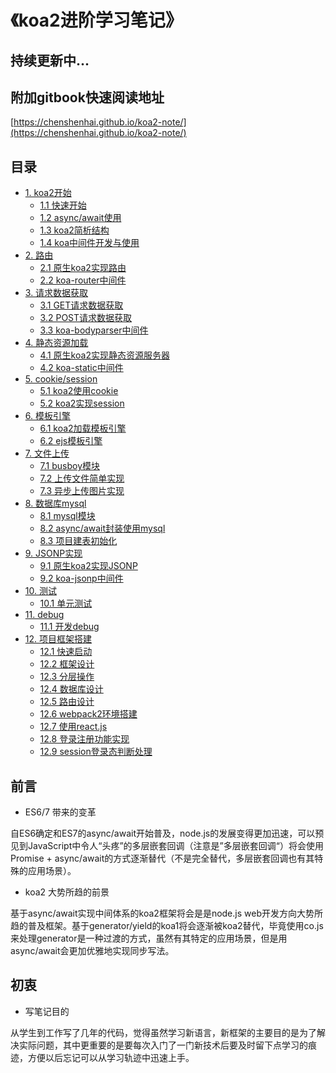 # 《koa2进阶学习笔记》

## 持续更新中...

## 附加gitbook快速阅读地址
[https://chenshenhai.github.io/koa2-note/](https://chenshenhai.github.io/koa2-note/)

## 目录
* [1. koa2开始]()
    * [1.1 快速开始](https://github.com/ChenShenhai/koa2-note/blob/master/note/start/quick.md)
    * [1.2 async/await使用](https://github.com/ChenShenhai/koa2-note/blob/master/note/start/async.md)
    * [1.3 koa2简析结构](https://github.com/ChenShenhai/koa2-note/blob/master/note/start/info.md)
    * [1.4 koa中间件开发与使用](https://github.com/ChenShenhai/koa2-note/blob/master/note/start/middleware.md)
* [2. 路由]()
    * [2.1 原生koa2实现路由](https://github.com/ChenShenhai/koa2-note/blob/master/note/route/simple.md)
    * [2.2 koa-router中间件](https://github.com/ChenShenhai/koa2-note/blob/master/note/route/koa-router.md)
* [3. 请求数据获取]()
    * [3.1 GET请求数据获取](https://github.com/ChenShenhai/koa2-note/blob/master/note/request/get.md)
    * [3.2 POST请求数据获取](https://github.com/ChenShenhai/koa2-note/blob/master/note/request/post.md)
    * [3.3 koa-bodyparser中间件](https://github.com/ChenShenhai/koa2-note/blob/master/note/request/post-use-middleware.md)
* [4. 静态资源加载]()
    * [4.1 原生koa2实现静态资源服务器](https://github.com/ChenShenhai/koa2-note/blob/master/note/static/server.md)
    * [4.2 koa-static中间件](https://github.com/ChenShenhai/koa2-note/blob/master/note/static/middleware.md)
* [5. cookie/session]()
    * [5.1 koa2使用cookie](https://github.com/ChenShenhai/koa2-note/blob/master/note/cookie/info.md)
    * [5.2 koa2实现session](https://github.com/ChenShenhai/koa2-note/blob/master/note/session/info.md)
* [6. 模板引擎]()
    * [6.1 koa2加载模板引擎](https://github.com/ChenShenhai/koa2-note/blob/master/note/template/add.md)
    * [6.2 ejs模板引擎](https://github.com/ChenShenhai/koa2-note/blob/master/note/template/ejs.md)
* [7. 文件上传]()
    * [7.1 busboy模块](https://github.com/ChenShenhai/koa2-note/blob/master/note/upload/busboy.md)
    * [7.2 上传文件简单实现](https://github.com/ChenShenhai/koa2-note/blob/master/note/upload/simple.md)
    * [7.3 异步上传图片实现](https://github.com/ChenShenhai/koa2-note/blob/master/note/upload/pic-async.md)
* [8. 数据库mysql]()
    * [8.1 mysql模块](https://github.com/ChenShenhai/koa2-note/blob/master/note/mysql/info.md)    
    * [8.2 async/await封装使用mysql](https://github.com/ChenShenhai/koa2-note/blob/master/note/mysql/async.md)
    * [8.3 项目建表初始化](https://github.com/ChenShenhai/koa2-note/blob/master/note/mysql/init.md)
* [9. JSONP实现]()
    * [9.1 原生koa2实现JSONP](https://github.com/ChenShenhai/koa2-note/blob/master/note/jsonp/info.md)
    * [9.2 koa-jsonp中间件](https://github.com/ChenShenhai/koa2-note/blob/master/note/jsonp/koa-jsonp.md)
* [10. 测试]()
    * [10.1 单元测试](https://github.com/ChenShenhai/koa2-note/blob/master/note/test/unit.md)
* [11. debug]()
    * [11.1 开发debug](https://github.com/ChenShenhai/koa2-note/blob/master/note/debug/info.md)
* [12. 项目框架搭建]()
    * [12.1 快速启动](https://github.com/ChenShenhai/koa2-note/blob/master/note/project/start.md)
    * [12.2 框架设计](https://github.com/ChenShenhai/koa2-note/blob/master/note/project/framework.md)
    * [12.3 分层操作](https://github.com/ChenShenhai/koa2-note/blob/master/note/project/layer.md)
    * [12.4 数据库设计](https://github.com/ChenShenhai/koa2-note/blob/master/note/project/sql.md)
    * [12.5 路由设计](https://github.com/ChenShenhai/koa2-note/blob/master/note/project/route.md)
    * [12.6 webpack2环境搭建](https://github.com/ChenShenhai/koa2-note/blob/master/note/project/webpack2.md)
    * [12.7 使用react.js](https://github.com/ChenShenhai/koa2-note/blob/master/note/project/react.md)
    * [12.8 登录注册功能实现](https://github.com/ChenShenhai/koa2-note/blob/master/note/project/sign.md)
    * [12.9 session登录态判断处理](https://github.com/ChenShenhai/koa2-note/blob/master/note/project/session.md) 


## 前言
- ES6/7 带来的变革

自ES6确定和ES7的async/await开始普及，node.js的发展变得更加迅速，可以预见到JavaScript中令人“头疼”的多层嵌套回调（注意是”多层嵌套回调“）将会使用Promise + async/await的方式逐渐替代（不是完全替代，多层嵌套回调也有其特殊的应用场景）。

- koa2 大势所趋的前景

基于async/await实现中间体系的koa2框架将会是是node.js web开发方向大势所趋的普及框架。基于generator/yield的koa1将会逐渐被koa2替代，毕竟使用co.js来处理generator是一种过渡的方式，虽然有其特定的应用场景，但是用async/await会更加优雅地实现同步写法。

## 初衷

- 写笔记目的

从学生到工作写了几年的代码，觉得虽然学习新语言，新框架的主要目的是为了解决实际问题，其中更重要的是要每次入门了一门新技术后要及时留下点学习的痕迹，方便以后忘记可以从学习轨迹中迅速上手。

